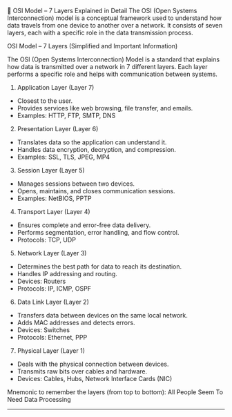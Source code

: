 📡 OSI Model – 7 Layers Explained in Detail
The OSI (Open Systems Interconnection) model is a conceptual framework used to understand how data travels from one device to another over a network. It consists of seven layers, each with a specific role in the 
data transmission process.

OSI Model – 7 Layers (Simplified and Important Information)

The OSI (Open Systems Interconnection) Model is a standard that explains how data is transmitted over a network in 7 different layers. Each layer performs a specific role and helps with communication between 
systems.

1. Application Layer (Layer 7)

* Closest to the user.
* Provides services like web browsing, file transfer, and emails.
* Examples: HTTP, FTP, SMTP, DNS

2. Presentation Layer (Layer 6)

* Translates data so the application can understand it.
* Handles data encryption, decryption, and compression.
* Examples: SSL, TLS, JPEG, MP4

3. Session Layer (Layer 5)

* Manages sessions between two devices.
* Opens, maintains, and closes communication sessions.
* Examples: NetBIOS, PPTP

4. Transport Layer (Layer 4)

* Ensures complete and error-free data delivery.
* Performs segmentation, error handling, and flow control.
* Protocols: TCP, UDP

5. Network Layer (Layer 3)

* Determines the best path for data to reach its destination.
* Handles IP addressing and routing.
* Devices: Routers
* Protocols: IP, ICMP, OSPF

6. Data Link Layer (Layer 2)

* Transfers data between devices on the same local network.
* Adds MAC addresses and detects errors.
* Devices: Switches
* Protocols: Ethernet, PPP

7. Physical Layer (Layer 1)

* Deals with the physical connection between devices.
* Transmits raw bits over cables and hardware.
* Devices: Cables, Hubs, Network Interface Cards (NIC)

Mnemonic to remember the layers (from top to bottom):
All People Seem To Need Data Processing

---
